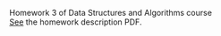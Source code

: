 Homework 3 of Data Structures and Algorithms course <br/>
[See](https://github.com/root2a/CSE222/blob/master/HW3/hw3_cse222_spring_2019_v3.pdf) the homework description PDF.
